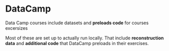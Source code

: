 # DataCamp
Data Camp courses include datasets and **preloads code** for courses excersizes

Most of these are set up to actually run locally. 
That include **reconstruction data** and **additional code** that DataCamp preloads in their exercises.  
